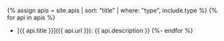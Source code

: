 
{% assign apis = site.apis | sort: "title" | where: "type", include.type %}
{% for api in apis %}
- [{{ api.title }}]({{ api.url }}): {{ api.description }}
{%- endfor %}

